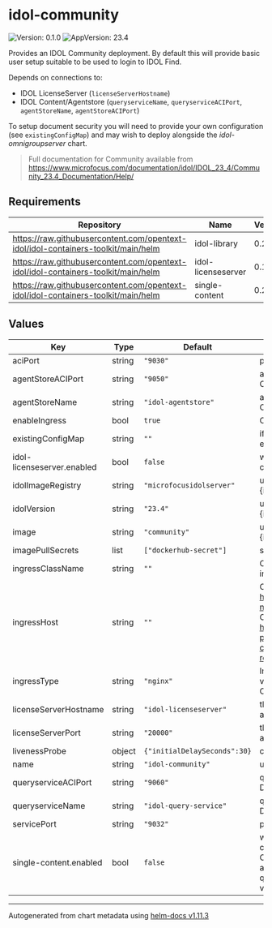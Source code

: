 # idol-community

![Version: 0.1.0](https://img.shields.io/badge/Version-0.1.0-informational?style=flat-square) ![AppVersion: 23.4](https://img.shields.io/badge/AppVersion-23.4-informational?style=flat-square)

Provides an IDOL Community deployment. By default this will provide basic user
setup suitable to be used to login to IDOL Find.

Depends on connections to:

- IDOL LicenseServer (`licenseServerHostname`)
- IDOL Content/Agentstore (`queryserviceName`, `queryserviceACIPort`, `agentStoreName`, `agentStoreACIPort`)

To setup document security you will need to provide your own configuration (see `existingConfigMap`)
and may wish to deploy alongside the _idol-omnigroupserver_ chart.

> Full documentation for Community available from https://www.microfocus.com/documentation/idol/IDOL_23_4/Community_23.4_Documentation/Help/

## Requirements

| Repository | Name | Version |
|------------|------|---------|
| https://raw.githubusercontent.com/opentext-idol/idol-containers-toolkit/main/helm | idol-library | 0.2.0 |
| https://raw.githubusercontent.com/opentext-idol/idol-containers-toolkit/main/helm | idol-licenseserver | 0.1.0 |
| https://raw.githubusercontent.com/opentext-idol/idol-containers-toolkit/main/helm | single-content | 0.2.0 |

## Values

| Key | Type | Default | Description |
|-----|------|---------|-------------|
| aciPort | string | `"9030"` | port service will serve ACI connections on |
| agentStoreACIPort | string | `"9050"` | agentstore service aci port (maps to Community AgentDRE configuration). |
| agentStoreName | string | `"idol-agentstore"` | agentstore service/hostname (maps to Community AgentDRE configuration). |
| enableIngress | bool | `true` | Create ingress resource |
| existingConfigMap | string | `""` | if specified, mounted at /etc/config/idol and expected to provide community.cfg |
| idol-licenseserver.enabled | bool | `false` | whether to deploy the idol-licenseserver sub-chart |
| idolImageRegistry | string | `"microfocusidolserver"` | used to construct container image name: {idolImageRegistry}/{image}:{idolVersion} |
| idolVersion | string | `"23.4"` | used to construct container image name: {idolImageRegistry}/{image}:{idolVersion} |
| image | string | `"community"` | used to construct container image name: {idolImageRegistry}/{image}:{idolVersion} |
| imagePullSecrets | list | `["dockerhub-secret"]` | secrets used to pull container images |
| ingressClassName | string | `""` | Optional parameter to override the default ingress class |
| ingressHost | string | `""` | Optional host (see https://kubernetes.io/docs/concepts/services-networking/ingress/#ingress-rules). For an OpenShift environment this is required (see https://docs.openshift.com/container-platform/4.11/networking/routes/route-configuration.html#nw-ingress-creating-a-route-via-an-ingress_route-configuration) |
| ingressType | string | `"nginx"` | Ingress controller type to setup for. Valid values are nginx or haproxy (used by OpenShift) |
| licenseServerHostname | string | `"idol-licenseserver"` | the hostname of the IDOL LicenseServer (or abstraction) |
| licenseServerPort | string | `"20000"` | the ACI port of the IDOL LicenseServer (or abstraction) |
| livenessProbe | object | `{"initialDelaySeconds":30}` | container livenessProbe settings |
| name | string | `"idol-community"` | used to name deployment, service, ingress |
| queryserviceACIPort | string | `"9060"` | query service aci port (maps to Community DataDRE configuration). |
| queryserviceName | string | `"idol-query-service"` | query service/hostname (maps to Community DataDRE configuration). |
| servicePort | string | `"9032"` | port service will serve service connections on |
| single-content.enabled | bool | `false` | whether to deploy the single-content sub-chart.  You may use this to get a basic Community running by setting the agentStoreName/agentStoreACIPort to the queryserviceName/queryserviceACIPort values. |

----------------------------------------------
Autogenerated from chart metadata using [helm-docs v1.11.3](https://github.com/norwoodj/helm-docs/releases/v1.11.3)